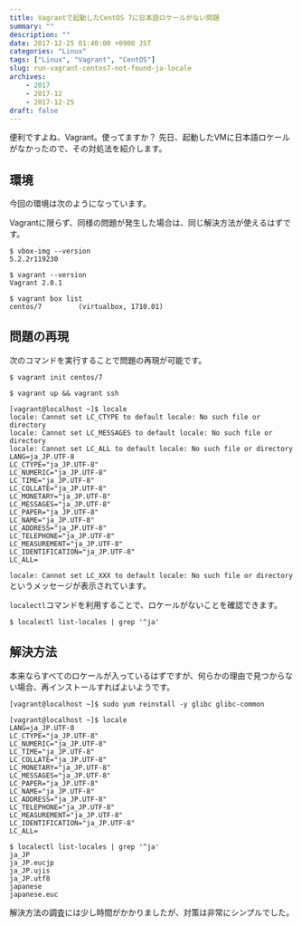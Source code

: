 ```yaml
---
title: Vagrantで起動したCentOS 7に日本語ロケールがない問題
summary: ""
description: ""
date: 2017-12-25 01:40:00 +0900 JST
categories: "Linux"
tags: ["Linux", "Vagrant", "CentOS"]
slug: run-vagrant-centos7-not-found-ja-locale
archives:
    - 2017
    - 2017-12
    - 2017-12-25
draft: false
---
```


便利ですよね、Vagrant。使ってますか？ 先日、起動したVMに日本語ロケールがなかったので、その対処法を紹介します。

## 環境
今回の環境は次のようになっています。

Vagrantに限らず、同様の問題が発生した場合は、同じ解決方法が使えるはずです。

```shell
$ vbox-img --version
5.2.2r119230

$ vagrant --version
Vagrant 2.0.1

$ vagrant box list
centos/7         (virtualbox, 1710.01)
```

## 問題の再現
次のコマンドを実行することで問題の再現が可能です。

```shell
$ vagrant init centos/7

$ vagrant up && vagrant ssh

[vagrant@localhost ~]$ locale
locale: Cannot set LC_CTYPE to default locale: No such file or directory
locale: Cannot set LC_MESSAGES to default locale: No such file or directory
locale: Cannot set LC_ALL to default locale: No such file or directory
LANG=ja_JP.UTF-8
LC_CTYPE="ja_JP.UTF-8"
LC_NUMERIC="ja_JP.UTF-8"
LC_TIME="ja_JP.UTF-8"
LC_COLLATE="ja_JP.UTF-8"
LC_MONETARY="ja_JP.UTF-8"
LC_MESSAGES="ja_JP.UTF-8"
LC_PAPER="ja_JP.UTF-8"
LC_NAME="ja_JP.UTF-8"
LC_ADDRESS="ja_JP.UTF-8"
LC_TELEPHONE="ja_JP.UTF-8"
LC_MEASUREMENT="ja_JP.UTF-8"
LC_IDENTIFICATION="ja_JP.UTF-8"
LC_ALL=
```

`locale: Cannot set LC_XXX to default locale: No such file or directory`というメッセージが表示されています。

`localectl`コマンドを利用することで、ロケールがないことを確認できます。

```shell
$ localectl list-locales | grep '^ja'
```

## 解決方法
本来ならすべてのロケールが入っているはずですが、何らかの理由で見つからない場合、再インストールすればよいようです。

```shell
[vagrant@localhost ~]$ sudo yum reinstall -y glibc glibc-common

[vagrant@localhost ~]$ locale
LANG=ja_JP.UTF-8
LC_CTYPE="ja_JP.UTF-8"
LC_NUMERIC="ja_JP.UTF-8"
LC_TIME="ja_JP.UTF-8"
LC_COLLATE="ja_JP.UTF-8"
LC_MONETARY="ja_JP.UTF-8"
LC_MESSAGES="ja_JP.UTF-8"
LC_PAPER="ja_JP.UTF-8"
LC_NAME="ja_JP.UTF-8"
LC_ADDRESS="ja_JP.UTF-8"
LC_TELEPHONE="ja_JP.UTF-8"
LC_MEASUREMENT="ja_JP.UTF-8"
LC_IDENTIFICATION="ja_JP.UTF-8"
LC_ALL=

$ localectl list-locales | grep '^ja'
ja_JP
ja_JP.eucjp
ja_JP.ujis
ja_JP.utf8
japanese
japanese.euc
```

解決方法の調査には少し時間がかかりましたが、対策は非常にシンプルでした。
